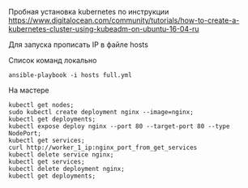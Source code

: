 Пробная установка kubernetes по инструкции
https://www.digitalocean.com/community/tutorials/how-to-create-a-kubernetes-cluster-using-kubeadm-on-ubuntu-16-04-ru

Для запуска прописать IP в файле hosts

Список команд локально
```
ansible-playbook -i hosts full.yml
```

На мастере
```
kubectl get nodes;
sudo kubectl create deployment nginx --image=nginx;
kubectl get deployments;
kubectl expose deploy nginx --port 80 --target-port 80 --type NodePort;
kubectl get services;
curl http://worker_1_ip:nginx_port_from_get_services
kubectl delete service nginx;
kubectl get services;
kubectl delete deployment nginx;
kubectl get deployments;
```